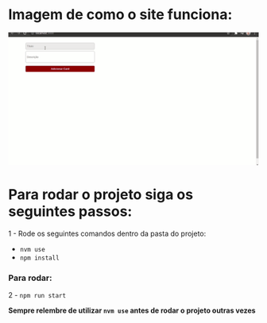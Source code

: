 # Imagem de como o site funciona:
 <img src="./public/images/funcionando.gif">

# Para rodar o projeto siga os seguintes passos:

1 - Rode os seguintes comandos dentro da pasta do projeto:
- `nvm use`
- `npm install`
### Para rodar:
2 - `npm run start`

**Sempre relembre de utilizar `nvm use` antes de rodar o projeto outras vezes**